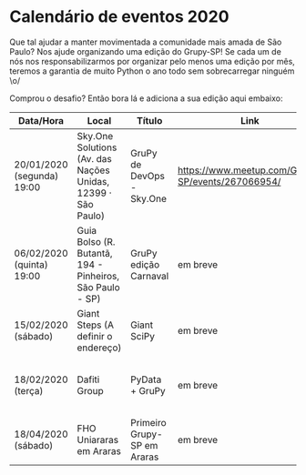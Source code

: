 # Calendário de eventos 2020

Que tal ajudar a manter movimentada a comunidade mais amada de São Paulo? Nos ajude organizando uma edição do Grupy-SP! Se cada um de nós nos responsabilizarmos por organizar pelo menos uma edição por mês, teremos a garantia de muito Python o ano todo sem sobrecarregar ninguém \o/ 

Comprou o desafio? Então bora lá e adiciona a sua edição aqui embaixo:

| Data/Hora | Local | Título | Link | Responsáveis |
|---|---|---|---|---|
| 20/01/2020 (segunda) 19:00 | Sky.One Solutions (Av. das Nações Unidas, 12399 · São Paulo)  | GruPy de DevOps - Sky.One | https://www.meetup.com/Grupy-SP/events/267066954/ | Vinicius Mesel (@vmesel) Edson (@edinhodiluviano) |
| 06/02/2020 (quinta) 19:00 | Guia Bolso (R. Butantã, 194 - Pinheiros, São Paulo - SP)  | GruPy edição Carnaval | em breve | Pablo Aguillar (@thepabloaguilar) Paula Grangeiro (@paulagrangeiro) |
| 15/02/2020 (sábado) | Giant Steps (A definir o endereço)  | Giant SciPy | em breve | Vinicius Mesel (@vmesel) |
| 18/02/2020 (terça) |  Dafiti Group | PyData + GruPy  | em breve | Patricia Guisordi (@Patyhumanas), Edson (@edinhodiluviano), Ricardo (@ricoms) |
| 18/04/2020 (sábado) | FHO Uniararas em Araras | Primeiro Grupy-SP em Araras | em breve | Regis Santos (@rg3915) e Orlando Saraiva |
